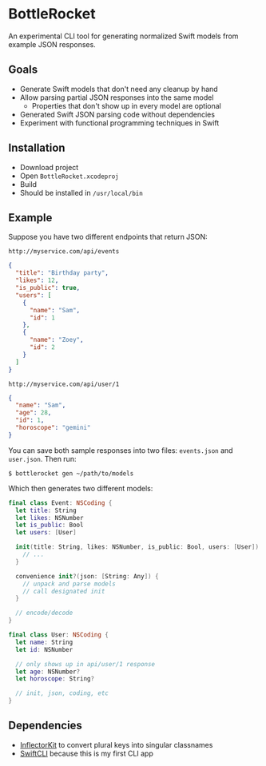 # BottleRocket

An experimental CLI tool for generating normalized Swift models from example JSON responses.

## Goals

- Generate Swift models that don't need any cleanup by hand
- Allow parsing partial JSON responses into the same model
  - Properties that don't show up in every model are optional
- Generated Swift JSON parsing code without dependencies
- Experiment with functional programming techniques in Swift

## Installation

- Download project
- Open `BottleRocket.xcodeproj`
- Build
- Should be installed in `/usr/local/bin`

## Example

Suppose you have two different endpoints that return JSON:

`http://myservice.com/api/events`

```json
{
  "title": "Birthday party",
  "likes": 12,
  "is_public": true,
  "users": [
    {
      "name": "Sam",
      "id": 1
    },
    {
      "name": "Zoey",
      "id": 2
    }
  ]
}
```

`http://myservice.com/api/user/1`

```json
{
  "name": "Sam",
  "age": 28,
  "id": 1,
  "horoscope": "gemini"
}
```

You can save both sample responses into two files: `events.json` and `user.json`. Then run:

```shell
$ bottlerocket gen ~/path/to/models
```

Which then generates two different models:

```swift
final class Event: NSCoding {
  let title: String
  let likes: NSNumber
  let is_public: Bool
  let users: [User]

  init(title: String, likes: NSNumber, is_public: Bool, users: [User]) {
    // ...
  }

  convenience init?(json: [String: Any]) {
    // unpack and parse models
    // call designated init
  }

  // encode/decode
}

final class User: NSCoding {
  let name: String
  let id: NSNumber

  // only shows up in api/user/1 response
  let age: NSNumber?
  let horoscope: String?

  // init, json, coding, etc
}
```

## Dependencies

- [InflectorKit](https://github.com/mattt/InflectorKit) to convert plural keys into singular classnames
- [SwiftCLI](https://github.com/jakeheis/SwiftCLI) because this is my first CLI app
